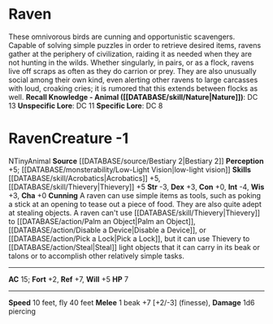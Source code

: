 ﻿---
ac: '15'
alignment: N
charisma: '+0'
constitution: '+0'
creature_ability:
- Cunning
creature_family: '[[DATABASE/monsterfamily/Raven|Raven]]'
dexterity: '+3'
fly_speed: '40'
fortitude: '+2'
hp: '7'
id: '781'
intelligence: '-4'
land_speed: '10'
level: '-1'
max_speed: '40'
name: Raven
perception: '+5'
rarity: Common
reflex: '+7'
sense:
- '[[DATABASE/monsterability/Low-Light Vision|low-light vision]]'
size: Tiny
skill:
- '[[DATABASE/skill/Acrobatics|Acrobatics]] +5'
- '[[DATABASE/skill/Thievery|Thievery]] +5'
source: '[[DATABASE/source/Bestiary 2|Bestiary 2]]'
speed:
- 10 feet
- fly 40 feet
strength: '-3'
strength_req: '-3'
strongest_save:
- Reflex
trait:
- '[[DATABASE/trait/Animal|Animal]]'
type: Creature
vision: Low-light vision
weakest_save:
- Fortitude
will: '+5'
wisdom: '+3'

---
# Raven

These omnivorous birds are cunning and opportunistic scavengers. Capable of solving simple puzzles in order to retrieve desired items, ravens gather at the periphery of civilization, raiding it as needed when they are not hunting in the wilds. Whether singularly, in pairs, or as a flock, ravens live off scraps as often as they do carrion or prey. They are also unusually social among their own kind, even alerting other ravens to large carcasses with loud, croaking cries; it is rumored that this extends between flocks as well.
**Recall Knowledge - Animal ([[DATABASE/skill/Nature|Nature]])**: DC 13
**Unspecific Lore**: DC 11
**Specific Lore**: DC 8

# Raven<span class="item-type">Creature -1</span>

<span class="trait-alignment item-trait">N</span><span class="trait-size item-trait">Tiny</span><span class="item-trait">Animal</span>
**Source** [[DATABASE/source/Bestiary 2|Bestiary 2]] 
**Perception** +5; [[DATABASE/monsterability/Low-Light Vision|low-light vision]]
**Skills** [[DATABASE/skill/Acrobatics|Acrobatics]] +5, [[DATABASE/skill/Thievery|Thievery]] +5
**Str** -3, **Dex** +3, **Con** +0, **Int** -4, **Wis** +3, **Cha** +0
**Cunning** A raven can use simple items as tools, such as poking a stick at an opening to tease out a piece of food. They are also quite adept at stealing objects. A raven can't use [[DATABASE/skill/Thievery|Thievery]] to [[DATABASE/action/Palm an Object|Palm an Object]], [[DATABASE/action/Disable a Device|Disable a Device]], or [[DATABASE/action/Pick a Lock|Pick a Lock]], but it can use Thievery to [[DATABASE/action/Steal|Steal]] light objects that it can carry in its beak or talons or to accomplish other relatively simple tasks.

---
**AC** 15; **Fort** +2, **Ref** +7, **Will** +5
**HP** 7

---
**Speed** 10 feet, fly 40 feet
<span class="in-box-ability">**Melee** <span class="action-icon">1</span> beak +7 [+2/-3] (finesse), **Damage** 1d6 piercing</span>